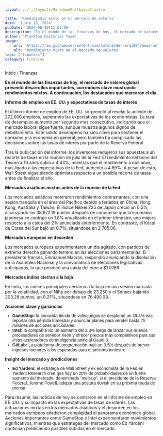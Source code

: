 ```yaml
---
layout: ../../layouts/MarkdownPostLayout.astro

title: 'Rendimiento mixto en el mercado de valores'
date: 'Junio 10, 2024'
pubDate: '2024-06-10T15:01:00'
description: 'En el mundo de las finanzas de hoy, el mercado de valores global presentó desarrollos importantes, con índices clave mostrando rendimientos mixtos.'
author: 'Plankton Editorial Team'
image:
    url: 'https://raw.githubusercontent.com/AntonioHerrera1994/news-astro/master/src/assets/finanzas/finanzas45.webp'
    alt: 'Rendimiento mixto en el mercado de valores'
tags: ["finanzas"]
category: Finanzas
---
```


<style>
ul{
    font-family: 'Helvetica', sans-serif;
}
</style>

<span><a href="/" style="text-decoration:none;color:#0F1416">Inicio</a> / <a href="/finanzas" style="text-decoration:none;color:#0F1416">Finanzas</a></span>


<p style="font-weight: bold;">En el mundo de las finanzas de hoy, el mercado de valores global presentó desarrollos importantes, con índices clave mostrando rendimientos mixtos. A continuación, los destacados que marcaron el día.</p>

**Informe de empleo en EE. UU. y expectativas de tasas de interés**

El último informe de empleo de EE. UU. sorprendió al revelar la adición de 272,000 empleos, superando las expectativas de los economistas. La tasa de desempleo aumentó por segundo mes consecutivo, indicando que el mercado laboral sigue fuerte, aunque muestra algunos signos de debilitamiento. Este sólido desempeño ha sido clave para sostener el consumo y la economía en general, pero también ha complicado las decisiones sobre las tasas de interés por parte de la Reserva Federal.

Tras la publicación del informe, los inversores redujeron sus apuestas a un recorte de tasas en la reunión de julio de la Fed. El rendimiento del bono del Tesoro a 10 años subió a 4.43%, mientras que el rendimiento a dos años, más ligado a las expectativas de la Fed, aumentó a 4.89%. A pesar de esto, Wall Street sigue siendo optimista respecto a un posible recorte de tasas antes de finalizar el año.

**Mercados asiáticos mixtos antes de la reunión de la Fed**

Los mercados asiáticos mostraron rendimientos contrastantes, con una sesión tranquila en el área del Pacífico debido a feriados en China, Hong Kong, Australia y Taiwán. El índice Nikkei 225 de Japón creció un 0.5%, alcanzando los 38,872.19 puntos después de conocerse que la economía japonesa se contrajo un 1.8% anualizado en el primer trimestre, una mejora respecto a la caída del 2% anunciada anteriormente. En contraste, el Kospi de Corea del Sur bajó un 0.7%, situándose en 2,705.06.

**Mercados europeos en desorden**

Los mercados europeos experimentaron un día agitado, con partidos de extrema derecha ganando terreno en las elecciones parlamentarias. El presidente francés, Emmanuel Macron, respondió anunciando la disolución de la Asamblea Nacional y la convocatoria de elecciones legislativas anticipadas, lo que provocó una caída del euro a $1.0766.

**Mercados indios cierran a la baja**

En India, los índices principales cerraron a la baja en una sesión marcada por la volatilidad, con el Nifty por debajo de 23,250 y el Sensex bajando 203.28 puntos, un 0.27%, situándose en 76,490.08.

**Acciones clave y ganancias**

<ul>
<li><span style="font-weight:bold">GameStop:</span> la conocida tienda de videojuegos se desplomó un 39.4% tras reportar otra pérdida trimestral y anunciar planes para vender hasta 75 millones de acciones adicionales.</li>
<li><span style="font-weight:bold">Intel:</span> la compañía vio un aumento del 2.3% luego de lanzar sus nuevos procesadores de servidor Xeon y ofrecer precios más competitivos para sus chips aceleradores de inteligencia artificial Gaudi 3.</li>
<li><span style="font-weight:bold">GitLab:</span> La plataforma de programación bajó un 3.5% después de prever ingresos menores a los esperados para el próximo trimestre.</li>
</ul>

**Insight del mercado y predicciones**

<ul>
<li><span style="font-weight:bold">Ed Yardeni:</span> el estratega de Wall Street y ex economista de la Fed en Yardeni Research cree que hay un 20% de probabilidades de un fuerte aumento del mercado, denominado "melt-up", si el presidente de la Reserva Federal, Jerome Powell, adopta una postura dovish en su próxima rueda de prensa.</li>
</ul>

Para resumir, las noticias de hoy se centraron en el informe de empleo en EE. UU. y su impacto en las expectativas de tasas de interés. Las actuaciones mixtas en los mercados asiáticos y el desorden en los mercados europeos añadieron complejidad al panorama económico global. Acciones importantes como GameStop e Intel experimentaron movimientos significativos, mientras que estrategas del mercado como Ed Yardeni continúan prediciendo posibles subidas en el mercado.
